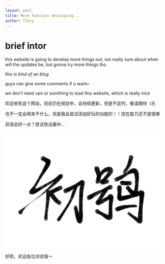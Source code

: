 ```yaml
---
layout: post
title: More function developing...
author: flery
---
```


# brief intor

this website is going to develop more things out, not really sure about when will the updates be, but gonna try more things tho. 

*this is kind of an blog*

guys can give some comments if u want~

we don't need vpn or somthing to load this website, which is really nice

欢迎来到这个网站，目前仍在规划中，会持续更新，但是不定时，敬请期待（乐

也不一定会用来干什么，但是我会尝试添加好玩的功能的！！现在能力还不是很够

双语会好一点？尝试改设置中...

![](/assets/img/namelogo.png)

好耶，欢迎各位浏览哦～


